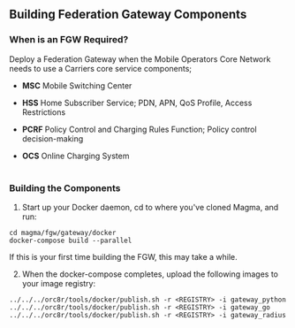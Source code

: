 ## Building Federation Gateway Components


### When is an FGW Required?

Deploy a Federation Gateway when the Mobile Operators Core Network needs to use a Carriers core service components;

   - **MSC** Mobile Switching Center

   - **HSS** Home Subscriber Service; PDN, APN, QoS Profile, Access Restrictions

   - **PCRF** Policy Control and Charging Rules Function; Policy control decision-making

   - **OCS** Online Charging System <br><br/>
    

### Building the Components

1.  Start up your Docker daemon, cd to where you\'ve cloned Magma, and     run:

```
cd magma/fgw/gateway/docker
docker-compose build --parallel
```

If this is your first time building the FGW, this may take a while.


2.  When the docker-compose completes, upload the following images to your image registry:

```
../../../orc8r/tools/docker/publish.sh -r <REGISTRY> -i gateway_python
../../../orc8r/tools/docker/publish.sh -r <REGISTRY> -i gateway_go
../../../orc8r/tools/docker/publish.sh -r <REGISTRY> -i gateway_radius
```
<br><br/>
